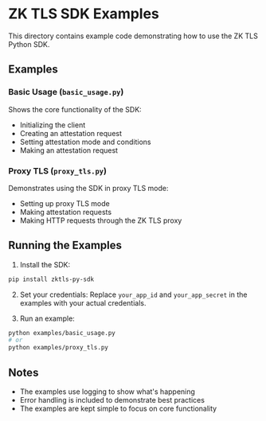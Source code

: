 # ZK TLS SDK Examples

This directory contains example code demonstrating how to use the ZK TLS Python SDK.

## Examples

### Basic Usage (`basic_usage.py`)
Shows the core functionality of the SDK:
- Initializing the client
- Creating an attestation request
- Setting attestation mode and conditions
- Making an attestation request

### Proxy TLS (`proxy_tls.py`)
Demonstrates using the SDK in proxy TLS mode:
- Setting up proxy TLS mode
- Making attestation requests
- Making HTTP requests through the ZK TLS proxy

## Running the Examples

1. Install the SDK:
```bash
pip install zktls-py-sdk
```

2. Set your credentials:
Replace `your_app_id` and `your_app_secret` in the examples with your actual credentials.

3. Run an example:
```bash
python examples/basic_usage.py
# or
python examples/proxy_tls.py
```

## Notes
- The examples use logging to show what's happening
- Error handling is included to demonstrate best practices
- The examples are kept simple to focus on core functionality
